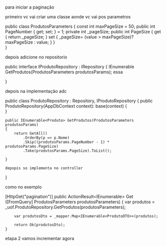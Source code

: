 para iniciar a paginação 

 primeiro vc vai criar uma classe aonde vc vai pos parametros

 public class ProdutosParameters
{
    const int maxPageSize = 50;
    public int PageNumber { get; set; } = 1;
    private int _pageSize;
    public int PageSize
    {
        get
        {
            return _pageSize;
        }
        set
        {
            _pageSize= (value > maxPageSize)? maxPageSize : value;
        }
    }    
}


depois adicione no repositorio

public interface IProdutoRepository : IRepository<Produto>
{
    IEnumerable<Produto> GetProdutos(ProdutosParameters produtosParams);  essa 


    
}


depois na implementação    adc

public class ProdutoRepository : Repository<Produto>, IProdutoRepository
{
    public ProdutoRepository(AppDbContext context): base(context)
    {       
    }

    public IEnumerable<Produto> GetProdutos(ProdutosParameters produtosParams)
    {
        return GetAll()
            .OrderBy(p => p.Nome)
            .Skip((produtosParams.PageNumber - 1) * produtosParams.PageSize)
            .Take(produtosParams.PageSize).ToList();

    }

    depopis so implementa no controller
}


como no exemplo

[HttpGet("pagination")]
    public ActionResult<IEnumerable<ProdutoDTO>> Get ([FromQuery] 
                                   ProdutosParameters produtosParameters)
    {
        var produtos = _uof.ProdutoRepository.GetProdutos(produtosParameters);

        var produtosDto = _mapper.Map<IEnumerable<ProdutoDTO>>(produtos);

        return Ok(produtosDto);
    }


etapa 2 vamos  incrementar agora

    